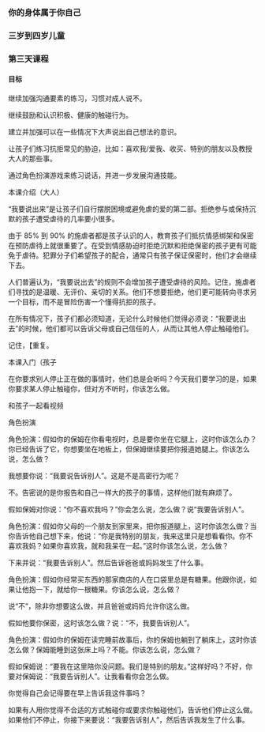 ### 你的身体属于你自己

### 三岁到四岁儿童

### 第三天课程

#### 目标

继续加强沟通要素的练习，习惯对成人说不。

继续鼓励和认识积极、健康的触碰行为。

建立并加强可以在一些情况下大声说出自己想法的意识。

让孩子们练习抗拒常见的胁迫，比如：喜欢我/爱我、收买、特别的朋友以及教授大人的那些事。

通过角色扮演游戏来练习说话，并进一步发展沟通技能。

本课介绍（大人）

“我要说出来”是让孩子们自行摆脱困境或避免虐的爱的第二部。拒绝参与或保持沉默的孩子遭受虐待的几率要小很多。

由于 85% 到 90% 的施虐者都是孩子认识的人，教育孩子们抵抗情感绑架和保密在预防虐待上就很重要了。在受到情感胁迫时拒绝沉默和拒绝保密的孩子更有可能免于虐待。犯罪分子们希望孩子的配合，通常只有孩子保证保密时，他们才会继续下去。

人们普遍认为，“我要说出去”的规则不会增加孩子遭受虐待的风险。记住，施虐者们寻找的是温暖、无评价、亲切的关系。他们不想要拒绝，他们更可能转向寻求另一个目标，而不是冒险伤害一个懂得抗拒的孩子。

在所有情况下，孩子们都必须知道，无论什么时候他们觉得必须说：“我要说出去”的时候，他们都可以告诉父母或自己信任的人，从而让其他人停止触碰他们。

记住，【重复。

本课入门（孩子


在你要求别人停止正在做的事情时，他们总是会听吗？今天我们要学习的是，如果你要求某人停止触碰你，但对方不听时，你该怎么做。

和孩子一起看视频

角色扮演

角色扮演：假如你的保姆在你看电视时，总是要你坐在它腿上，这时你该怎么办？你已经告诉了它，你想要坐在地板上，但保姆继续要把你报道她腿上。你该怎么说，怎么做？

我想要你说：“我要说告诉别人”。这是不是高密行为呢？

不。告密说的是你报告和自己一样大的孩子的事情，这样他们就有麻烦了。

假如保姆对你说：“你不喜欢我吗？”你会怎么说，怎么做？说“我要告诉别人”。

角色扮演：假如你父母的一个朋友到家里来，把你报道腿上，这时你该怎么做？当你告诉他自己想下来，他说：“你是我特别的朋友，我来这里只是想看看你。你不喜欢我妈？如果你喜欢我，就和我呆在一起。”这时你该怎么说，怎么做？

下来并说：“我要告诉别人”。然后告诉爸爸或妈妈发生了什么事。

角色扮演：假如你经常买东西的那家商店的人在口袋里总是有糖果。他跟你说，如果让他抱一下，就给你一根糖果。你该怎么说，怎么做？

说“不”，除非你想要这么做，并且爸爸或妈妈允许你这么做。

假如他要你保密，这时该怎么做？说：“不，我要告诉别人”。

角色扮演：假如你的保姆在读完睡前故事后，你的保姆也躺到了躺床上，这时你该怎么做？保姆能睡到这张床上吗？不能。你该怎么说，怎么做？

假如保姆说：“要我在这里陪你没问题。我们是特别的朋友。”这样好吗？不好，你要对保姆说：“我要告诉别人”。让我看看你会怎么做。

你觉得自己会记得要在早上告诉我这件事吗？

如果有人用你觉得不合适的方式触碰你或要求你触碰他们，告诉他们停止这么做。如果他们不停止，你接下来要说：“我要告诉别人”，然后告诉我发生了什么事。